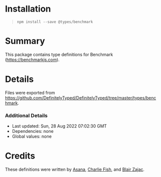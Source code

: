 # Installation
> `npm install --save @types/benchmark`

# Summary
This package contains type definitions for Benchmark (https://benchmarkjs.com).

# Details
Files were exported from https://github.com/DefinitelyTyped/DefinitelyTyped/tree/master/types/benchmark.

### Additional Details
 * Last updated: Sun, 28 Aug 2022 07:02:30 GMT
 * Dependencies: none
 * Global values: none

# Credits
These definitions were written by [Asana](https://asana.com), [Charlie Fish](https://github.com/fishcharlie), and [Blair Zajac](https://github.com/blair).
